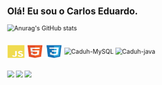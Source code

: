 ## Olá! Eu sou o Carlos Eduardo.

![Anurag's GitHub stats](https://github-readme-stats.vercel.app/api?username=airescaduh&show_icons=true&theme=transparent)

<div style="display: inline_block"><br>
  <img align="center" alt="Caduh-Js" height="30" width="40" src="https://raw.githubusercontent.com/devicons/devicon/master/icons/javascript/javascript-plain.svg">
  <img align="center" alt="Caduh-HTML" height="30" width="40" src="https://raw.githubusercontent.com/devicons/devicon/master/icons/html5/html5-original.svg">
  <img align="center" alt="Caduh-CSS" height="30" width="40" src="https://raw.githubusercontent.com/devicons/devicon/master/icons/css3/css3-original.svg">
  <img align="center" alt="Caduh-MySQL" height="40" width="50" src="https://cdn.jsdelivr.net/gh/devicons/devicon/icons/mysql/mysql-original-wordmark.svg" />  
  <img align="center" alt="Caduh-java" height="40" width="50" 
src="https://cdn.jsdelivr.net/gh/devicons/devicon/icons/java/java-original-wordmark.svg" />        
</div>

  ##

<div>
  <a href="https://instagram.com/eduardoairesss" target="_blank"><img src="https://img.shields.io/badge/-Instagram-%23E4405F?style=for-the-badge&logo=instagram&logoColor=white" target="_blank"></a>
  <a href = "mailto:aireseduardocarlos@gmail.com"><img src="https://img.shields.io/badge/-Gmail-%23333?style=for-the-badge&logo=gmail&logoColor=white" target="_blank"></a>
  <a href="https://www.linkedin.com/in/carlos-eduardo-b164b0216" target="_blank"><img src="https://img.shields.io/badge/-LinkedIn-%230077B5?style=for-the-badge&logo=linkedin&logoColor=white" target="_blank"></a> 
  
  </div>

<!--

- 🔭 I’m currently working on ...
- 🌱 I’m currently learning ...
- 👯 I’m looking to collaborate on ...
- 🤔 I’m looking for help with ...
- 💬 Ask me about ...
- 📫 How to reach me: ...
- 😄 Pronouns: ...
- ⚡ Fun fact: ...
-->

